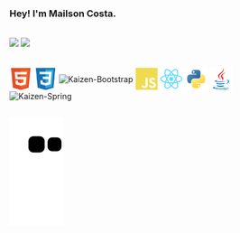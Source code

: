 ### Hey! I'm Mailson Costa.

<!--
**Kaizen2ba2/Kaizen2ba2** is a ✨ _special_ ✨ repository because its `README.md` (this file) appears on your GitHub profile.

Here are some ideas to get you started:

- 🔭 I’m currently working on ...ggggg
- 🌱 I’m currently learning ...
- 👯 I’m looking to collaborate on ...
- 🤔 I’m looking for help with ...
- 💬 Ask me about ...
- 📫 How to reach me: ...
- 😄 Pronouns: ...
- ⚡ Fun fact: ...
-->

 <br>

<div>
  
  <img height="180em" src="https://github-readme-stats.vercel.app/api?username=Kaizen2ba2&show_icons=true&theme=tokyonight"/>
  <img height="180em" src="https://github-readme-stats.vercel.app/api/top-langs/?username=Kaizen2ba2&layout=compact&langs_count=7&theme=tokyonight"/>

</div>

<br>

<div style="display: inline_block"><br>
  
  <img align="center" alt="Kaizen-HTML" height="40" width="40" src="https://raw.githubusercontent.com/devicons/devicon/master/icons/html5/html5-original.svg">
  <img align="center" alt="Kaizen-CSS" height="40" width="40" src="https://raw.githubusercontent.com/devicons/devicon/master/icons/css3/css3-original.svg">
  <img align="center" alt="Kaizen-Bootstrap" height="40" width="40" src="https://www.vectorlogo.zone/logos/getbootstrap/getbootstrap-icon.svg">
  <img align="center" alt="Kaizen-Js" height="40" width="40" src="https://raw.githubusercontent.com/devicons/devicon/master/icons/javascript/javascript-plain.svg">
  <img align="center" alt="Kaizen-React" height="40" width="40" src="https://raw.githubusercontent.com/devicons/devicon/master/icons/react/react-original.svg">
  <img align="center" alt="Kaizen-Python" height="40" width="40" src="https://raw.githubusercontent.com/devicons/devicon/master/icons/python/python-original.svg">
  <img align="center" alt="Kaizen-Java" height="40" width="40" src="https://raw.githubusercontent.com/devicons/devicon/master/icons/java/java-original.svg">
  <img align="center" alt="Kaizen-Spring" height="40" width="40" src="https://www.vectorlogo.zone/logos/springio/springio-icon.svg">
 
 
  
</div>

 ##
 

 

![Snake animation](https://github.com/Kaizen2ba2/Kaizen2ba2/blob/output/github-contribution-grid-snake.svg)




  
